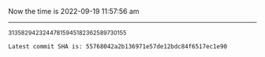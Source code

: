 Now the time is 2022-09-19 11:57:56 am

---

<small>31358294232447815945182362589730155</small>

```txt
Latest commit SHA is: 55768042a2b136971e57de12bdc84f6517ec1e90
```
